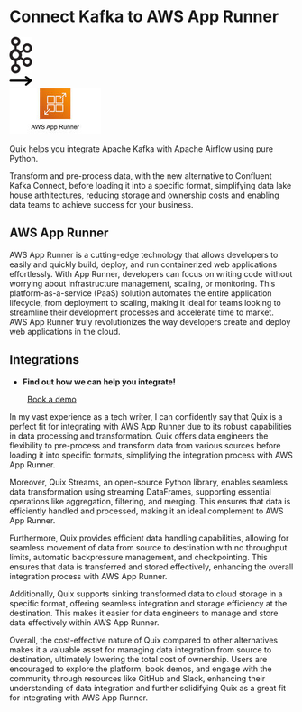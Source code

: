 # Connect Kafka to AWS App Runner

<div class="connect-images cards blog-grid-card" markdown>
<div>
<img src="../images/kafka_logo.png" width="40px" />
</div>
<div>
<img src="../images/arrow.svg" width="40px" />
</div>
<div>
<img src="./images/aws-app-runner_1.jpg" />
</div>
</div>

Quix helps you integrate Apache Kafka with Apache Airflow using pure Python.

Transform and pre-process data, with the new alternative to Confluent Kafka Connect, before loading it into a specific format, simplifying data lake house arthitectures, reducing storage and ownership costs and enabling data teams to achieve success for your business.

## AWS App Runner

AWS App Runner is a cutting-edge technology that allows developers to easily and quickly build, deploy, and run containerized web applications effortlessly. With App Runner, developers can focus on writing code without worrying about infrastructure management, scaling, or monitoring. This platform-as-a-service (PaaS) solution automates the entire application lifecycle, from deployment to scaling, making it ideal for teams looking to streamline their development processes and accelerate time to market. AWS App Runner truly revolutionizes the way developers create and deploy web applications in the cloud.

## Integrations

<div class="grid cards" markdown>

- __Find out how we can help you integrate!__

    <a class="md-button md-button--primary" href="https://share.hsforms.com/1iW0TmZzKQMChk0lxd_tGiw4yjw2?__hstc=175542013.2303933fbd746c0ac86d9ccbe9bc9100.1728383268831.1729603416735.1729620918855.31&__hssc=175542013.1.1729620918855&__hsfp=2132701734" target="_blank" style="margin:.5rem;">Book a demo</a>

</div>


In my vast experience as a tech writer, I can confidently say that Quix is a perfect fit for integrating with AWS App Runner due to its robust capabilities in data processing and transformation. Quix offers data engineers the flexibility to pre-process and transform data from various sources before loading it into specific formats, simplifying the integration process with AWS App Runner. 

Moreover, Quix Streams, an open-source Python library, enables seamless data transformation using streaming DataFrames, supporting essential operations like aggregation, filtering, and merging. This ensures that data is efficiently handled and processed, making it an ideal complement to AWS App Runner.

Furthermore, Quix provides efficient data handling capabilities, allowing for seamless movement of data from source to destination with no throughput limits, automatic backpressure management, and checkpointing. This ensures that data is transferred and stored effectively, enhancing the overall integration process with AWS App Runner.

Additionally, Quix supports sinking transformed data to cloud storage in a specific format, offering seamless integration and storage efficiency at the destination. This makes it easier for data engineers to manage and store data effectively within AWS App Runner.

Overall, the cost-effective nature of Quix compared to other alternatives makes it a valuable asset for managing data integration from source to destination, ultimately lowering the total cost of ownership. Users are encouraged to explore the platform, book demos, and engage with the community through resources like GitHub and Slack, enhancing their understanding of data integration and further solidifying Quix as a great fit for integrating with AWS App Runner.


